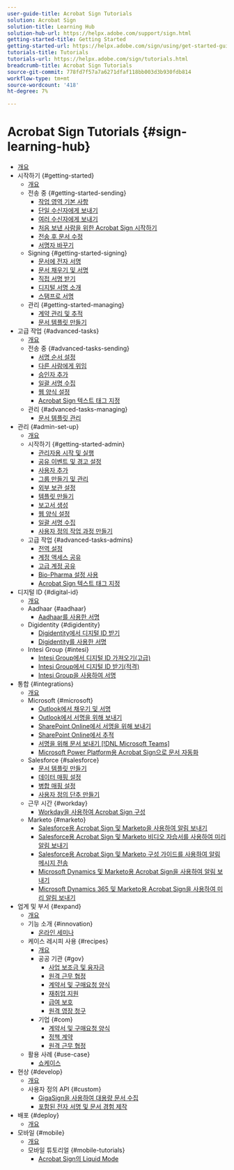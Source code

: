 ```yaml
---
user-guide-title: Acrobat Sign Tutorials
solution: Acrobat Sign
solution-title: Learning Hub
solution-hub-url: https://helpx.adobe.com/support/sign.html
getting-started-title: Getting Started
getting-started-url: https://helpx.adobe.com/sign/using/get-started-guide.html
tutorials-title: Tutorials
tutorials-url: https://helpx.adobe.com/sign/tutorials.html
breadcrumb-title: Acrobat Sign Tutorials
source-git-commit: 778fd7f57a7a6271dfaf118bb003d3b930fdb814
workflow-type: tm+mt
source-wordcount: '418'
ht-degree: 7%

---
```



# Acrobat Sign Tutorials {#sign-learning-hub}

+ [개요](overview.md)
+ 시작하기 {#getting-started}
   + [개요](sign-beginner-tutorials/beginner-users-overview.md)
   + 전송 중 {#getting-started-sending}
      + [작업 영역 기본 사항](sign-beginner-tutorials/quick-tour.md)
      + [단일 수신자에게 보내기](sign-beginner-tutorials/send-to-single-recipient.md)
      + [여러 수신자에게 보내기](sign-beginner-tutorials/send-to-multiple-recipients.md)
      + [처음 보낸 사람을 위한 Acrobat Sign 시작하기](sign-beginner-tutorials/new-sender.md)
      + [전송 후 문서 수정](sign-beginner-tutorials/modify-in-flight.md)
      + [서명자 바꾸기](sign-beginner-tutorials/replace-signer.md)
   + Signing {#getting-started-signing}
      + [문서에 전자 서명](sign-beginner-tutorials/electronically-sign-a-document.md)
      + [문서 채우기 및 서명](sign-beginner-tutorials/fill-and-sign.md)
      + [직접 서명 받기](sign-beginner-tutorials/sign-in-person.md)
      + [디지털 서명 소개](sign-beginner-tutorials/sign-with-a-digital-signature.md)
      + [스탬프로 서명](sign-beginner-tutorials/sign-with-a-stamp.md)
   + 관리 {#getting-started-managing}
      + [계약 관리 및 추적](sign-beginner-tutorials/manage-and-track.md)
      + [문서 템플릿 만들기](https://experienceleague.adobe.com/docs/document-cloud-learn/sign-learning-hub/admin-set-up/getting-started-admin/create-a-template.html)
+ 고급 작업 {#advanced-tasks}
   + [개요](sign-advanced-users/advanced-users-overview.md)
   + 전송 중 {#advanced-tasks-sending}
      + [서명 순서 설정](sign-advanced-users/setting-up-routing.md)
      + [다른 사람에게 위임](sign-advanced-users/delegate-signature.md)
      + [승인자 추가](sign-advanced-users/add-an-approver.md)
      + [일괄 서명 수집](https://experienceleague.adobe.com/docs/document-cloud-learn/sign-learning-hub/admin-set-up/getting-started-admin/megasign.html)
      + [웹 양식 설정](https://experienceleague.adobe.com/docs/document-cloud-learn/sign-learning-hub/admin-set-up/getting-started-admin/webform.html)
      + [Acrobat Sign 텍스트 태그 지정](https://experienceleague.adobe.com/docs/document-cloud-learn/sign-learning-hub/admin-set-up/advanced-tasks-admins/adobe-sign-text-tagging.html)
   + 관리 {#advanced-tasks-managing}
      + [문서 템플릿 관리](sign-advanced-users/edit-a-template.md)
+ 관리 {#admin-set-up}
   + [개요](admin/intro-admin-overview.md)
   + 시작하기 {#getting-started-admin}
      + [관리자용 시작 및 실행](admin/up-and-running-admin.md)
      + [공유 이벤트 및 경고 설정](admin/set-up-shared-events-and-alert.md)
      + [사용자 추가](admin/add-users-to-your-account.md)
      + [그룹 만들기 및 관리](admin/create-and-manage-groups.md)
      + [외부 보관 설정](admin/set-up-your-external-archive.md)
      + [템플릿 만들기](sign-advanced-users/create-a-template.md)
      + [보고서 생성](admin/create-a-report.md)
      + [웹 양식 설정](sign-advanced-users/webform.md)
      + [일괄 서명 수집](sign-advanced-users/megasign.md)
      + [사용자 정의 작업 과정 만들기](admin/building-a-custom-workflow.md)
   + 고급 작업 {#advanced-tasks-admins}
      + [전역 설정](admin/learn-about-global-settings.md)
      + [계정 액세스 공유](admin/share-account-access.md)
      + [고급 계정 공유](admin/advanced-account-sharing.md)
      + [Bio-Pharma 설정 사용](admin/use-bio-pharma-settings.md)
      + [Acrobat Sign 텍스트 태그 지정](sign-advanced-users/adobe-sign-text-tagging.md)
+ 디지털 ID {#digital-id}
   + [개요](digitalid/digitalid-overview.md)
   + Aadhaar {#aadhaar}
      + [Aadhaar를 사용한 서명](digitalid/aadhaar-sign.md)
   + Digidentity {#digidentity}
      + [Digidentity에서 디지털 ID 받기](digitalid/digidentity-reg.md)
      + [Digidentity를 사용한 서명](digitalid/digidentity-sign.md)
   + Intesi Group {#intesi}
      + [Intesi Group에서 디지털 ID 가져오기(고급)](digitalid/intesi-advanced.md)
      + [Intesi Group에서 디지털 ID 받기(적격)](digitalid/intesi-qualified.md)
      + [Intesi Group을 사용하여 서명](digitalid/intesi-sign.md)
+ 통합 {#integrations}
   + [개요](integrations/integrations-overview.md)
   + Microsoft {#microsoft}
      + [Outlook에서 채우기 및 서명](integrations/fill-and-sign-doc-microsoft-outlook.md)
      + [Outlook에서 서명을 위해 보내기](integrations/send-for-signature-with-outlook.md)
      + [SharePoint Online에서 서명을 위해 보내기](integrations/send-for-signature-with-sharepoint-online.md)
      + [SharePoint Online에서 추적](integrations/track-an-agreement-with-sharepoint-online.md)
      + [서명을 위해 문서 보내기 [!DNL Microsoft Teams]](integrations/adobe-sign-teams-mortgage.md)
      + [Microsoft Power Platform용 Acrobat Sign으로 문서 자동화](integrations/documentautomation.md)
   + Salesforce {#salesforce}
      + [문서 템플릿 만들기](integrations/create-an-agreement-template.md)
      + [데이터 매핑 설정](integrations/set-up-data-mapping.md)
      + [병합 매핑 설정](integrations/set-up-merging-map.md)
      + [사용자 정의 단추 만들기](integrations/create-a-custom-button.md)
   + 근무 시간 {#workday}
      + [Workday을 사용하여 Acrobat Sign 구성](integrations/workday.md)
   + Marketo {#marketo}
      + [Salesforce용 Acrobat Sign 및 Marketo을 사용하여 알림 보내기](integrations/marketo-salesforce-sms.md)
      + [Salesforce용 Acrobat Sign 및 Marketo 비디오 자습서를 사용하여 미리 알림 보내기](integrations/marketo-salesforce-reminder-video.md)
      + [Salesforce용 Acrobat Sign 및 Marketo 구성 가이드를 사용하여 알림 메시지 전송](integrations/marketo-salesforce-reminder.md)
      + [Microsoft Dynamics 및 Marketo용 Acrobat Sign을 사용하여 알림 보내기](integrations/marketo-dynamics-sms.md)
      + [Microsoft Dynamics 365 및 Marketo용 Acrobat Sign을 사용하여 미리 알림 보내기](integrations/marketo-dynamics-reminder.md)
+ 업계 및 부서 {#expand}
   + [개요](sign-usecase/expand-inspire-overview.md)
   + 기능 소개 {#innovation}
      + [온라인 세미나](sign-usecase/innovation-series.md)
   + 케이스 레시피 사용 {#recipes}
      + [개요](sign-usecase/recipes.md)
      + 공공 기관 {#gov}
         + [사업 보조금 및 융자금](sign-usecase/usecasegovgrants.md)
         + [원격 근무 협정](sign-usecase/usecasegovtelework.md)
         + [계약서 및 구매요청 양식](sign-usecase/usecasegovcontracts.md)
         + [재취업 지원](sign-usecase/usecasegovreemployment.md)
         + [급여 보호](sign-usecase/usecasegovpaycheck.md)
         + [원격 영장 청구](sign-usecase/usecasegovremote.md)
      + 기업 {#com}
         + [계약서 및 구매요청 양식](sign-usecase/usecasecomcontracts.md)
         + [정책 계약](sign-usecase/usecasecompolicy.md)
         + [원격 근무 협정](sign-usecase/usecasecomtelework.md)
   + 활용 사례 {#use-case}
      + [쇼케이스](sign-usecase/use-case-showcase.md)
+ 현상 {#develop}
   + [개요](develop/develop-overview.md)
   + 사용자 정의 API {#custom}
      + [GigaSign을 사용하여 대용량 문서 수집](develop/gigasign.md)
      + [포함된 전자 서명 및 문서 경험 제작](develop/embeddedesignature.md)
+ 배포 {#deploy}
   + [개요](deploy-overview.md)
+ 모바일 {#mobile}
   + [개요](mobile/mobile-overview.md)
   + 모바일 튜토리얼 {#mobile-tutorials}
      + [Acrobat Sign의 Liquid Mode](mobile/liquidmode.md)
